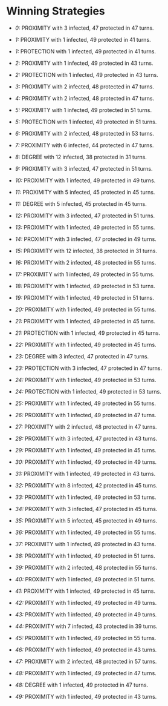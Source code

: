 # Winning Strategies

* _0:_ PROXIMITY with 3 infected, 47 protected in 47 turns.


* _1:_ PROXIMITY with 1 infected, 49 protected in 41 turns.


* _1:_ PROTECTION with 1 infected, 49 protected in 41 turns.


* _2:_ PROXIMITY with 1 infected, 49 protected in 43 turns.


* _2:_ PROTECTION with 1 infected, 49 protected in 43 turns.


* _3:_ PROXIMITY with 2 infected, 48 protected in 47 turns.


* _4:_ PROXIMITY with 2 infected, 48 protected in 47 turns.


* _5:_ PROXIMITY with 1 infected, 49 protected in 51 turns.


* _5:_ PROTECTION with 1 infected, 49 protected in 51 turns.


* _6:_ PROXIMITY with 2 infected, 48 protected in 53 turns.


* _7:_ PROXIMITY with 6 infected, 44 protected in 47 turns.


* _8:_ DEGREE with 12 infected, 38 protected in 31 turns.


* _9:_ PROXIMITY with 3 infected, 47 protected in 51 turns.


* _10:_ PROXIMITY with 1 infected, 49 protected in 49 turns.


* _11:_ PROXIMITY with 5 infected, 45 protected in 45 turns.


* _11:_ DEGREE with 5 infected, 45 protected in 45 turns.


* _12:_ PROXIMITY with 3 infected, 47 protected in 51 turns.


* _13:_ PROXIMITY with 1 infected, 49 protected in 55 turns.


* _14:_ PROXIMITY with 3 infected, 47 protected in 49 turns.


* _15:_ PROXIMITY with 12 infected, 38 protected in 31 turns.


* _16:_ PROXIMITY with 2 infected, 48 protected in 55 turns.


* _17:_ PROXIMITY with 1 infected, 49 protected in 55 turns.


* _18:_ PROXIMITY with 1 infected, 49 protected in 53 turns.


* _19:_ PROXIMITY with 1 infected, 49 protected in 51 turns.


* _20:_ PROXIMITY with 1 infected, 49 protected in 55 turns.


* _21:_ PROXIMITY with 1 infected, 49 protected in 45 turns.


* _21:_ PROTECTION with 1 infected, 49 protected in 45 turns.


* _22:_ PROXIMITY with 1 infected, 49 protected in 45 turns.


* _23:_ DEGREE with 3 infected, 47 protected in 47 turns.


* _23:_ PROTECTION with 3 infected, 47 protected in 47 turns.


* _24:_ PROXIMITY with 1 infected, 49 protected in 53 turns.


* _24:_ PROTECTION with 1 infected, 49 protected in 53 turns.


* _25:_ PROXIMITY with 1 infected, 49 protected in 55 turns.


* _26:_ PROXIMITY with 1 infected, 49 protected in 47 turns.


* _27:_ PROXIMITY with 2 infected, 48 protected in 47 turns.


* _28:_ PROXIMITY with 3 infected, 47 protected in 43 turns.


* _29:_ PROXIMITY with 1 infected, 49 protected in 45 turns.


* _30:_ PROXIMITY with 1 infected, 49 protected in 49 turns.


* _31:_ PROXIMITY with 1 infected, 49 protected in 43 turns.


* _32:_ PROXIMITY with 8 infected, 42 protected in 45 turns.


* _33:_ PROXIMITY with 1 infected, 49 protected in 53 turns.


* _34:_ PROXIMITY with 3 infected, 47 protected in 45 turns.


* _35:_ PROXIMITY with 5 infected, 45 protected in 49 turns.


* _36:_ PROXIMITY with 1 infected, 49 protected in 55 turns.


* _37:_ PROXIMITY with 1 infected, 49 protected in 43 turns.


* _38:_ PROXIMITY with 1 infected, 49 protected in 51 turns.


* _39:_ PROXIMITY with 2 infected, 48 protected in 55 turns.


* _40:_ PROXIMITY with 1 infected, 49 protected in 51 turns.


* _41:_ PROXIMITY with 1 infected, 49 protected in 45 turns.


* _42:_ PROXIMITY with 1 infected, 49 protected in 49 turns.


* _43:_ PROXIMITY with 1 infected, 49 protected in 49 turns.


* _44:_ PROXIMITY with 7 infected, 43 protected in 39 turns.


* _45:_ PROXIMITY with 1 infected, 49 protected in 55 turns.


* _46:_ PROXIMITY with 1 infected, 49 protected in 43 turns.


* _47:_ PROXIMITY with 2 infected, 48 protected in 57 turns.


* _48:_ PROXIMITY with 1 infected, 49 protected in 47 turns.


* _48:_ DEGREE with 1 infected, 49 protected in 47 turns.


* _49:_ PROXIMITY with 1 infected, 49 protected in 43 turns.


